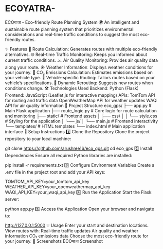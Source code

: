 # ECOYATRA-
ECOयात्रा - Eco-friendly Route Planning System 🌍
An intelligent and sustainable route planning system that prioritizes environmental considerations and real-time traffic conditions to suggest the most eco-friendly routes.

✨ Features
🚗 Route Calculation: Generates routes with multiple eco-friendly alternatives.
🌐 Real-time Traffic Monitoring: Keeps you informed about current traffic conditions.
🌫 Air Quality Monitoring: Provides air quality data along your route.
☀️ Weather Information: Displays weather conditions for your journey.
🌱 CO₂ Emissions Calculation: Estimates emissions based on your vehicle type.
🚙 Vehicle-specific Routing: Tailors routes based on your vehicle’s specifications.
🔄 Dynamic Rerouting: Suggests new routes when conditions change.
🛠️ Technologies Used
Backend: Python (Flask)
Frontend: JavaScript (Leaflet.js for interactive mapping)
APIs:
TomTom API for routing and traffic data
OpenWeatherMap API for weather updates
WAQI API for air quality information
📂 Project Structure
eco_gps/
├── app.py              # Main Flask application
├── route_logic.py      # Core logic for route calculation and monitoring
├── static/             # Frontend assets
│   ├── css/
│   │   └── style.css   # Styling for the application
│   └── js/
│       └── main.js     # Frontend interactivity
└── templates/          # HTML templates
    └── index.html      # Main application interface
🚀 Setup Instructions
1️⃣ Clone the Repository
Clone the project repository to your local machine:

git clone https://github.com/arushree16/eco_gps.git
cd eco_gps
2️⃣ Install Dependencies
Ensure all required Python libraries are installed:

pip install -r requirements.txt
3️⃣ Configure Environment Variables
Create a .env file in the project root and add your API keys:

TOMTOM_API_KEY=your_tomtom_api_key
WEATHER_API_KEY=your_openweathermap_api_key
WAQI_API_KEY=your_waqi_api_key
4️⃣ Run the Application
Start the Flask server:

python app.py
5️⃣ Access the Application
Open your browser and navigate to:

http://127.0.0.1:5000
💡 Usage
Enter your start and destination locations.
View routes with:
Real-time traffic updates
Air quality and weather information
CO₂ emissions data
Choose the most eco-friendly route for your journey.
🎨 Screenshots
ECOयात्रा Screenshot

